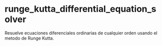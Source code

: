 # runge_kutta_differential_equation_solver
Resuelve ecuaciones diferenciales ordinarias de cualquier orden usando el metodo de Runge Kutta.
